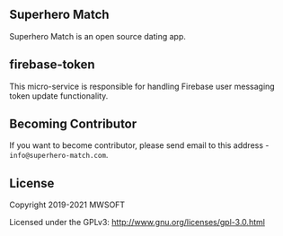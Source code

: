 ## Superhero Match
Superhero Match is an open source dating app.

## firebase-token
This micro-service is responsible for handling Firebase user messaging token update functionality. 

## Becoming Contributor
If you want to become contributor, please send email to this address - `info@superhero-match.com`.

## License
Copyright 2019-2021 MWSOFT

Licensed under the GPLv3: http://www.gnu.org/licenses/gpl-3.0.html